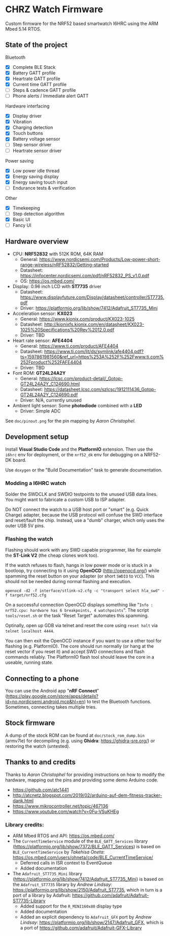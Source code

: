 # CHRZ Watch Firmware

Custom firmware for the NRF52 based smartwatch I6HRC using the ARM Mbed 5.14 RTOS.

## State of the project

Bluetooth

- [x] Complete BLE Stack
- [x] Battery GATT profile
- [x] Heartrate GATT profile
- [x] Current time GATT profile
- [ ] Steps & cadence GATT profile
- [ ] Phone alerts / Immediate alert GATT

Hardware interfacing

- [x] Display driver
- [x] Vibration
- [x] Charging detection
- [x] Touch buttons
- [x] Battery voltage sensor
- [ ] Step sensor driver
- [ ] Heartrate sensor driver

Power saving

- [x] Low power idle thread
- [x] Energy saving display
- [x] Energy saving touch input
- [ ] Endurance tests & verification

Other

- [x] Timekeeping
- [ ] Step detection algorithm
- [x] Basic UI
- [ ] Fancy UI

## Hardware overview

 - CPU: **NRF52832** with 512K ROM, 64K RAM
   - General: https://www.nordicsemi.com/Products/Low-power-short-range-wireless/nRF52832/Getting-started
   - Datasheet: https://infocenter.nordicsemi.com/pdf/nRF52832_PS_v1.0.pdf
   - OS: https://os.mbed.com/
 - Display: 0.96 inch LCD with **ST7735** driver
   - Datasheet: https://www.displayfuture.com/Display/datasheet/controller/ST7735.pdf
   - Driver: https://platformio.org/lib/show/7412/Adafruit_ST7735_Mini
 - Acceleration sensor: **KX023**
   - General: https://www.kionix.com/product/KX023-1025
   - Datasheet: http://kionixfs.kionix.com/en/datasheet/KX023-1025%20Specifications%20Rev%2012.0.pdf
   - Driver: TBD
 - Heart rate sensor: **AFE4404**
   - General: https://www.ti.com/product/AFE4404
   - Datasheet: https://www.ti.com/lit/ds/symlink/afe4404.pdf?ts=1597861981560&ref_url=https%253A%252F%252Fwww.ti.com%252Fproduct%252FAFE4404
   - Driver: TBD
 - Font ROM: **GT24L24A2Y**
   - General: https://lcsc.com/product-detail/_Gotop-GT24L24A2Y_C124690.html
   - Datasheet: https://datasheet.lcsc.com/szlcsc/1912111436_Gotop-GT24L24A2Y_C124690.pdf
   - Driver: N/A, currently unused
 - Ambient light sensor: Some **photodiode** combined with a **LED**
   - Driver: Simple ADC
  
See `doc/pinout.png` for the pin mapping by *Aaron Christophel*.

## Development setup

Install **Visual Studio Code** and the **PlatformIO** extension. Then use the `i6hrc` env for deployment, or the `nrf52_dk` env for debugging on a NRF52-DK board.

Use `doxygen` or the "Build Documentation" task to generate documentation.

### Modding a I6HRC watch

Solder the SWDCLK and SWDIO testpoints to the unused USB data lines. You might want to fabricate a custom USB to ISP adapter.

Do NOT connect the watch to a USB host port or "smart" (e.g. Quick Charge) adapter, because the USB protocol will confuse the SWD interface and reset/fault the chip. Instead, use a "dumb" charger, which only uses the outer USB 5V pins.

### Flashing the watch

Flashing should work with any SWD capable programmer, like for example the **ST-Link V2** (the cheap clones work too). 

If the watch refuses to flash, hangs in low power mode or is stuck in a bootloop, try connecting to it using **OpenOCD** (http://openocd.org/) while spamming the reset button on your adapter (or short `SWDIO` to `VCC`). This should not be needed during normal flashing and execution.

```
openocd -d2 -f interface/stlink-v2.cfg -c "transport select hla_swd" -f target/nrf52.cfg
```

On a successful connection OpenOCD displays something like "`Info : nrf52.cpu: hardware has 6 breakpoints, 4 watchpoints`". The script `tools/reset.sh` or the task "Reset Target" automates this spamming.

Optinally, open up GDB via telnet and reset the core using `reset halt` via `telnet localhost 4444`.

You can then exit the OpenOCD instance if you want to use a other tool for flashing (e.g. PlatformIO). The core should run normally (or hang at the reset vector if you reset it) and accept SWD connections and flash commands reliably. The PlatformIO flash tool should leave the core in a useable, running state.

## Connecting to a phone

You can use the Android app "**nRF Connect**" (https://play.google.com/store/apps/details?id=no.nordicsemi.android.mcp&hl=en) to test the Bluetooth functions. Sometimes, connecting takes multiple tries.

## Stock firmware

A dump of the stock ROM can be found at `doc/stock_rom_dump.bin` (armv7le) for decompiling (e.g. using **Ghidra**: https://ghidra-sre.org/) or restoring the watch (untested).

## Thanks to and credits

Thanks to *Aaron Christophel* for providing instructions on how to modify the hardware, mapping out the pins and providing some demo Arduino code.

 - https://github.com/atc1441
 - http://atcnetz.blogspot.com/2019/02/arduino-auf-dem-fitness-tracker-dank.html
 - https://www.mikrocontroller.net/topic/467136
 - https://www.youtube.com/watch?v=0Fu-VSuKHEg 

### Library credits:

 - ARM Mbed RTOS and API: https://os.mbed.com/
 - The `CurrentTimeService` module of the `BLE_GATT_Services` library (https://platformio.org/lib/show/7372/BLE_GATT_Services) is based on `BLE_CurrentTimeService` by *Takehisa Oneta*: https://os.mbed.com/users/ohneta/code/BLE_CurrentTimeService/
   - Deferred calls in ISR context to EventQueue
   - Added documentation
 - The `Adafruit_ST7735_Mini` library (https://platformio.org/lib/show/7412/Adafruit_ST7735_Mini) is based on the `Adafruit_ST7735` library by *Andrew Lindsay*: https://platformio.org/lib/show/2150/Adafruit_ST7735, which in turn is a port of a library by Adafruit: https://github.com/adafruit/Adafruit-ST7735-Library
   - Added support for the `R_MINI160x80` display type
   - Added documentation
   - Added an explicit dependency to `Adafruit_GFX` port by *Andrew Lindsay*: https://platformio.org/lib/show/2147/Adafruit_GFX, which is a port of https://github.com/adafruit/Adafruit-GFX-Library
